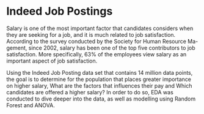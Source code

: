 # Indeed Job Postings

Salary is one of the most important factor that candidates considers when they are seeking for a job, and it is much related to job satisfaction. According to the survey conducted by the Society for Human Resource Ma-gement, since 2002, salary has been one of the top five contributors to job satisfaction. More specifically, 63% of the employees view salary as an important aspect of job satisfaction.

Using the Indeed Job Posting data set that contains 14 million data points, the goal is to determine for the population that places greater importance on higher salary, What are the factors that influences their pay and Which candidates are offered a higher salary? In order to do so, EDA was conducted to dive deeper into the data, as well as modelling using Random Forest and ANOVA.
